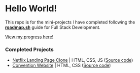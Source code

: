 # Hello World!
This repo is for the mini-projects I have completed following the [**roadmap.sh**](https://roadmap.sh/full-stack) guide for Full Stack Development.

[View my progress here!](https://roadmap.sh/full-stack?s=65fd126e6deb533d6e0c2eca)

### Completed Projects
- [Netflix Landing Page Clone](https://kalafriz.github.io/fsd-roadmap/netflix-landing-clone/index.html) | HTML, CSS, JS ([Source code](https://github.com/kalafriz/fsd-roadmap/tree/main/netflix-landing-clone))
- [Convention Website](https://kalafriz.github.io/fsd-roadmap/tinkerer-con/index.html) | HTML, CSS ([Source code](https://github.com/kalafriz/fsd-roadmap/tree/main/tinkerer-con))
